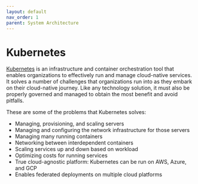 ```yaml
---
layout: default
nav_order: 1
parent: System Architecture
---
```


# Kubernetes

[Kubernetes](https://kubernetes.io/) is an infrastructure and container orchestration tool that enables organizations to effectively run and manage cloud-native services. It solves a number of challenges that organizations run into as they embark on their cloud-native journey. Like any technology solution, it must also be properly governed and managed to obtain the most benefit and avoid pitfalls.

These are some of the problems that Kubernetes solves:

- Managing, provisioning, and scaling servers
- Managing and configuring the network infrastructure for those servers
- Managing many running containers
- Networking between interdependent containers
- Scaling services up and down based on workload
- Optimizing costs for running services
- True cloud-agnostic platform: Kubernetes can be run on AWS, Azure, and GCP
- Enables federated deployments on multiple cloud platforms